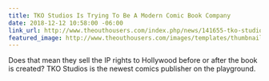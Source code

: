```yaml
---
title: TKO Studios Is Trying To Be A Modern Comic Book Company
date: 2018-12-12 10:58:00 -06:00
link_url: http://www.theouthousers.com/index.php/news/141655-tko-studios-is-trying-to-be-a-modern-comic-book-company.html
featured_image: http://www.theouthousers.com/images/templates/thumbnails/141655/tko_size3.jpg
---
```


Does that mean they sell the IP rights to Hollywood before or after the book is created? TKO Studios is the newest comics publisher on the playground.